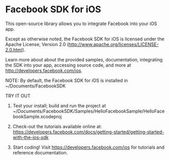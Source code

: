Facebook SDK for iOS
====================

This open-source library allows you to integrate Facebook into your iOS app.

Except as otherwise noted, the Facebook SDK for iOS is licensed under the Apache License, Version 2.0 (http://www.apache.org/licenses/LICENSE-2.0.html).

Learn more about about the provided samples, documentation, integrating the SDK into your app, accessing source code, and more at http://developers.facebook.com/ios.

NOTE: By default, the Facebook SDK for iOS is installed in ~/Documents/FacebookSDK 

TRY IT OUT

1. Test your install; build and run the project at ~/Documents/FacebookSDK/Samples/HelloFacebookSample/HelloFacebookSample.xcodeproj

2. Check-out the tutorials available online at: https://developers.facebook.com/docs/getting-started/getting-started-with-the-ios-sdk

3. Start coding! Visit https://developers.facebook.com/ios for tutorials and reference documentation.



